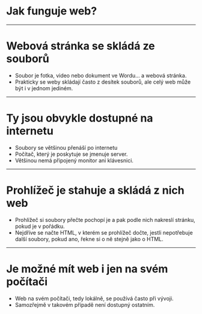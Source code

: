 <!-- .slide: data-state="c-slide-inter" -->

# Jak funguje web?

---

# Webová stránka se skládá ze souborů

>>>
* Soubor je fotka, video nebo dokument ve Wordu… a webová stránka.
* Prakticky se weby skládají často z desítek souborů, ale celý web může být i v jednom jediném.

---

# Ty jsou obvykle dostupné na internetu

>>>
* Soubory se většinou přenáší po internetu
* Počítač, který je poskytuje se jmenuje server.
* Většinou nemá připojený monitor ani klávesnici.


---

# Prohlížeč je stahuje a skládá z&nbsp;nich web

>>>
* Prohlížeč si soubory přečte pochopí je a pak podle nich nakreslí stránku, pokud je v pořádku.
* Nejdříve se načte HTML, v kterém se prohlížeč dočte, jestli nepotřebuje další soubory, pokud ano, řekne si o ně stejně jako o HTML.

---

# Je možné mít web i&nbsp;jen na svém počítači

>>>
* Web na svém počítači, tedy lokálně, se používá často při vývoji.
* Samozřejmě v takovém případě není dostupný ostatním.
